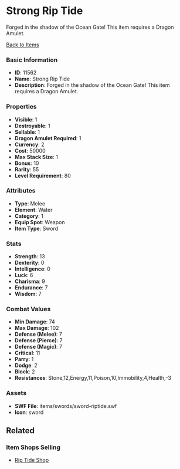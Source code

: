 # Strong Rip Tide

Forged in the shadow of the Ocean Gate! This item requires a Dragon Amulet.

[Back to Items](../items.md)

### Basic Information

- **ID**: 11562
- **Name**: Strong Rip Tide
- **Description**: Forged in the shadow of the Ocean Gate! This item requires a Dragon Amulet.

### Properties

- **Visible**: 1
- **Destroyable**: 1
- **Sellable**: 1
- **Dragon Amulet Required**: 1
- **Currency**: 2
- **Cost**: 50000
- **Max Stack Size**: 1
- **Bonus**: 10
- **Rarity**: 55
- **Level Requirement**: 80

### Attributes

- **Type**: Melee
- **Element**: Water
- **Category**: 1
- **Equip Spot**: Weapon
- **Item Type**: Sword

### Stats

- **Strength**: 13
- **Dexterity**: 0
- **Intelligence**: 0
- **Luck**: 6
- **Charisma**: 9
- **Endurance**: 7
- **Wisdom**: 7

### Combat Values

- **Min Damage**: 74
- **Max Damage**: 102
- **Defense (Melee)**: 7
- **Defense (Pierce)**: 7
- **Defense (Magic)**: 7
- **Critical**: 11
- **Parry**: 1
- **Dodge**: 2
- **Block**: 2
- **Resistances**: Stone,12,Energy,11,Poison,10,Immobility,4,Health,-3

### Assets

- **SWF File**: items/swords/sword-riptide.swf
- **Icon**: sword

## Related

### Item Shops Selling

- [Rip Tide Shop](../item-shops/398-rip-tide-shop.md)

